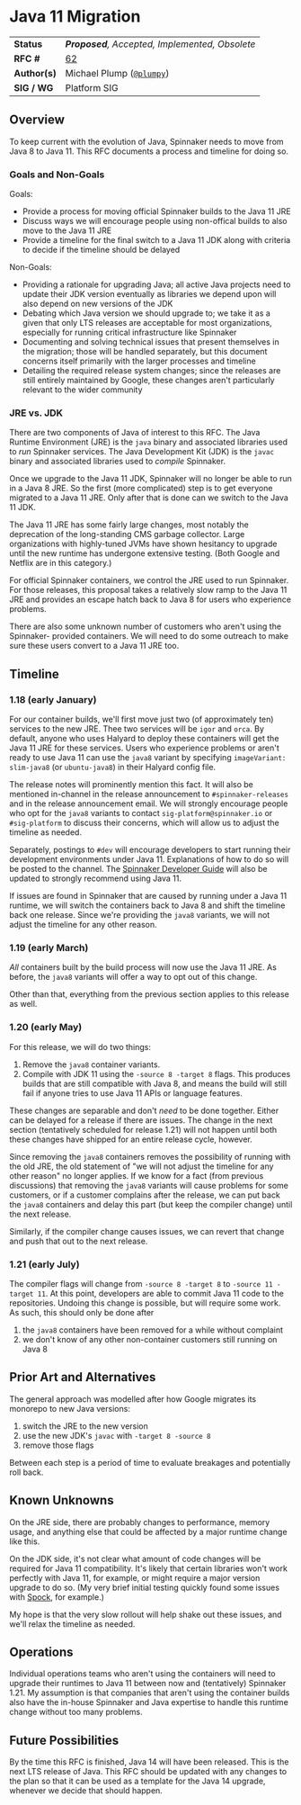 # Java 11 Migration

| | |
|-|-|
| **Status**     | _**Proposed**, Accepted, Implemented, Obsolete_ |
| **RFC #**      | [62](https://github.com/spinnaker/community/pull/62) |
| **Author(s)**  | Michael Plump ([`@plumpy`](https://github.com/plumpy)) |
| **SIG / WG**   | Platform SIG |

## Overview

To keep current with the evolution of Java, Spinnaker needs to move from Java 8
to Java 11. This RFC documents a process and timeline for doing so.

### Goals and Non-Goals

Goals:

*   Provide a process for moving official Spinnaker builds to the Java 11 JRE
*   Discuss ways we will encourage people using non-offical builds to also move
    to the Java 11 JRE
*   Provide a timeline for the final switch to a Java 11 JDK along with criteria
    to decide if the timeline should be delayed

Non-Goals:

*   Providing a rationale for upgrading Java; all active Java projects need to
    update their JDK version eventually as libraries we depend upon will also
    depend on new versions of the JDK
*   Debating which Java version we should upgrade to; we take it as a given that
    only LTS releases are acceptable for most organizations, especially for
    running critical infrastructure like Spinnaker
*   Documenting and solving technical issues that present themselves in the
    migration; those will be handled separately, but this document concerns
    itself primarily with the larger processes and timeline
*   Detailing the required release system changes; since the releases are still
    entirely maintained by Google, these changes aren't particularly relevant to
    the wider community

### JRE vs. JDK

There are two components of Java of interest to this RFC. The Java Runtime
Environment (JRE) is the `java` binary and associated libraries used to _run_
Spinnaker services. The Java Development Kit (JDK) is the `javac` binary and
associated libraries used to _compile_ Spinnaker.

Once we upgrade to the Java 11 JDK, Spinnaker will no longer be able to run in a
Java 8 JRE. So the first (more complicated) step is to get everyone migrated to
a Java 11 JRE. Only after that is done can we switch to the Java 11 JDK.

The Java 11 JRE has some fairly large changes, most notably the deprecation of
the long-standing CMS garbage collector. Large organizations with highly-tuned
JVMs have shown hesitancy to upgrade until the new runtime has undergone
extensive testing. (Both Google and Netflix are in this category.)

For official Spinnaker containers, we control the JRE used to run Spinnaker. For
those releases, this proposal takes a relatively slow ramp to the Java 11 JRE
and provides an escape hatch back to Java 8 for users who experience problems.

There are also some unknown number of customers who aren't using the Spinnaker-
provided containers. We will need to do some outreach to make sure these users
convert to a Java 11 JRE too.

## Timeline

### 1.18 (early January)

For our container builds, we'll first move just two (of approximately ten)
services to the new JRE. Thee two services will be `igor` and `orca`. By
default, anyone who uses Halyard to deploy these containers will get the Java 11
JRE for these services. Users who experience problems or aren't ready to use
Java 11 can use the `java8` variant by specifying `imageVariant: slim-java8` (or
`ubuntu-java8`) in their Halyard config file.

The release notes will prominently mention this fact. It will also be mentioned
in-channel in the release announcement to `#spinnaker-releases` and in the
release announcement email. We will strongly encourage people who opt for the
`java8` variants to contact `sig-platform@spinnaker.io` or `#sig-platform` to
discuss their concerns, which will allow us to adjust the timeline as needed.

Separately, postings to `#dev` will encourage developers to start running their
development environments under Java 11. Explanations of how to do so will be
posted to the channel. The [Spinnaker Developer
Guide](https://www.spinnaker.io/guides/developer/getting-set-up/) will also be
updated to strongly recommend using Java 11.

If issues are found in Spinnaker that are caused by running under a Java 11
runtime, we will switch the containers back to Java 8 and shift the timeline
back one release. Since we're providing the `java8` variants, we will not adjust
the timeline for any other reason.

### 1.19 (early March)

_All_ containers built by the build process will now use the Java 11 JRE. As
before, the `java8` variants will offer a way to opt out of this change.

Other than that, everything from the previous section applies to this release as
well.

### 1.20 (early May)

For this release, we will do two things:

1.  Remove the `java8` container variants.
2.  Compile with JDK 11 using the `-source 8 -target 8` flags. This produces
    builds that are still compatible with Java 8, and means the build will still
    fail if anyone tries to use Java 11 APIs or language features.

These changes are separable and don't _need_ to be done together. Either can be
delayed for a release if there are issues. The change in the next section
(tentatively scheduled for release 1.21) will not happen until both these
changes have shipped for an entire release cycle, however.

Since removing the `java8` containers removes the possibility of running with
the old JRE, the old statement of "we will not adjust the timeline for any other
reason" no longer applies. If we know for a fact (from previous discussions)
that removing the `java8` variants will cause problems for some customers, or if
a customer complains after the release, we can put back the `java8` containers
and delay this part (but keep the compiler change) until the next release.

Similarly, if the compiler change causes issues, we can revert that change and
push that out to the next release.

### 1.21 (early July)

The compiler flags will change from `-source 8 -target 8` to `-source 11 -target
11`. At this point, developers are able to commit Java 11 code to the
repositories. Undoing this change is possible, but will require some work. As
such, this should only be done after

1.  the `java8` containers have been removed for a while without complaint
2.  we don't know of any other non-container customers still running on Java 8

## Prior Art and Alternatives

The general approach was modelled after how Google migrates its monorepo to new
Java versions:

1.  switch the JRE to the new version
2.  use the new JDK's `javac` with `-target 8 -source 8`
3.  remove those flags

Between each step is a period of time to evaluate breakages and potentially roll
back.

## Known Unknowns

On the JRE side, there are probably changes to performance, memory usage, and
anything else that could be affected by a major runtime change like this.

On the JDK side, it's not clear what amount of code changes will be required for
Java 11 compatibility. It's likely that certain libraries won't work perfectly
with Java 11, for example, or might require a major version upgrade to do so.
(My very brief initial testing quickly found some issues with
[Spock](http://spockframework.org/), for example.)

My hope is that the very slow rollout will help shake out these issues, and
we'll relax the timeline as needed.

## Operations

Individual operations teams who aren't using the containers will need to upgrade
their runtimes to Java 11 between now and (tentatively) Spinnaker 1.21. My
assumption is that companies that aren't using the container builds also have
the in-house Spinnaker and Java expertise to handle this runtime change without
too many problems.

## Future Possibilities

By the time this RFC is finished, Java 14 will have been released. This is the
next LTS release of Java. This RFC should be updated with any changes to the
plan so that it can be used as a template for the Java 14 upgrade, whenever we
decide that should happen.
